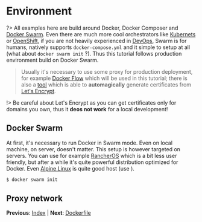 # Environment

?> All examples here are build around Docker, Docker Composer and [Docker Swarm](https://docs.docker.com/engine/swarm/). Even
there are much more cool orchestrators like [Kubernets](https://kubernetes.io/docs/home/) or [OpenShift](https://www.openshift.com/),
if you are not heavily experienced in [DevOps](https://en.wikipedia.org/wiki/DevOps), Swarm is for humans, natively supports
`docker-compose.yml` and it simple to setup at all (what about `docker swarm init` ?). Thus this tutorial follows production
environment build on Docker Swarm. 

> Usually it's necessary to use some proxy for production deployment, for example [Docker Flow](https://proxy.dockerflow.com/) which
will be used in this tutorial; there is also a [tool](http://proxy-letsencrypt.dockerflow.com/) which is able to **automagically**
generate certificates from [Let's Encrypt](https://letsencrypt.org/).

!> Be careful about Let's Encrypt as you can get certificates only for domains you own, thus it **deos not work** for a local
development!

## Docker Swarm

At first, it's necessary to run Docker in Swarm mode. Even on local machine, on server, doesn't matter. This setup is however
targeted on servers. You can use for example [RancherOS](https://rancher.com/rancher-os/) which is a bit less user friendly,
but after a while it's quite powerful distribution optimized for Docker. Even [Alpine Linux](https://alpinelinux.org/downloads/)
is quite good host (use ).

```bash
$ docker swarm init
```

## Proxy network

**Previous**: [Index](/getting-started/index) | **Next**: [Dockerfile](/getting-started/dockerfile)
